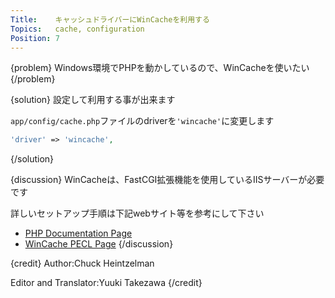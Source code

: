 ```yaml
---
Title:    キャッシュドライバーにWinCacheを利用する
Topics:   cache, configuration
Position: 7
---
```


{problem}
Windows環境でPHPを動かしているので、WinCacheを使いたい
{/problem}

{solution}
設定して利用する事が出来ます

`app/config/cache.php`ファイルのdriverを`'wincache'`に変更します

```php
'driver' => 'wincache',
```
{/solution}

{discussion}
WinCacheは、FastCGI拡張機能を使用しているIISサーバーが必要です

詳しいセットアップ手順は下記webサイト等を参考にして下さい

* [PHP Documentation Page](http://www.php.net/manual/en/wincache.requirements.php)
* [WinCache PECL Page](http://pecl.php.net/package/wincache)
{/discussion}

{credit}
Author:Chuck Heintzelman

Editor and Translator:Yuuki Takezawa
{/credit}
